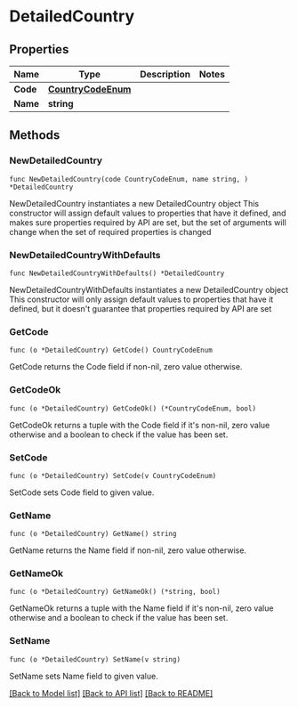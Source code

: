 # DetailedCountry

## Properties

Name | Type | Description | Notes
------------ | ------------- | ------------- | -------------
**Code** | [**CountryCodeEnum**](CountryCodeEnum.md) |  | 
**Name** | **string** |  | 

## Methods

### NewDetailedCountry

`func NewDetailedCountry(code CountryCodeEnum, name string, ) *DetailedCountry`

NewDetailedCountry instantiates a new DetailedCountry object
This constructor will assign default values to properties that have it defined,
and makes sure properties required by API are set, but the set of arguments
will change when the set of required properties is changed

### NewDetailedCountryWithDefaults

`func NewDetailedCountryWithDefaults() *DetailedCountry`

NewDetailedCountryWithDefaults instantiates a new DetailedCountry object
This constructor will only assign default values to properties that have it defined,
but it doesn't guarantee that properties required by API are set

### GetCode

`func (o *DetailedCountry) GetCode() CountryCodeEnum`

GetCode returns the Code field if non-nil, zero value otherwise.

### GetCodeOk

`func (o *DetailedCountry) GetCodeOk() (*CountryCodeEnum, bool)`

GetCodeOk returns a tuple with the Code field if it's non-nil, zero value otherwise
and a boolean to check if the value has been set.

### SetCode

`func (o *DetailedCountry) SetCode(v CountryCodeEnum)`

SetCode sets Code field to given value.


### GetName

`func (o *DetailedCountry) GetName() string`

GetName returns the Name field if non-nil, zero value otherwise.

### GetNameOk

`func (o *DetailedCountry) GetNameOk() (*string, bool)`

GetNameOk returns a tuple with the Name field if it's non-nil, zero value otherwise
and a boolean to check if the value has been set.

### SetName

`func (o *DetailedCountry) SetName(v string)`

SetName sets Name field to given value.



[[Back to Model list]](../README.md#documentation-for-models) [[Back to API list]](../README.md#documentation-for-api-endpoints) [[Back to README]](../README.md)


